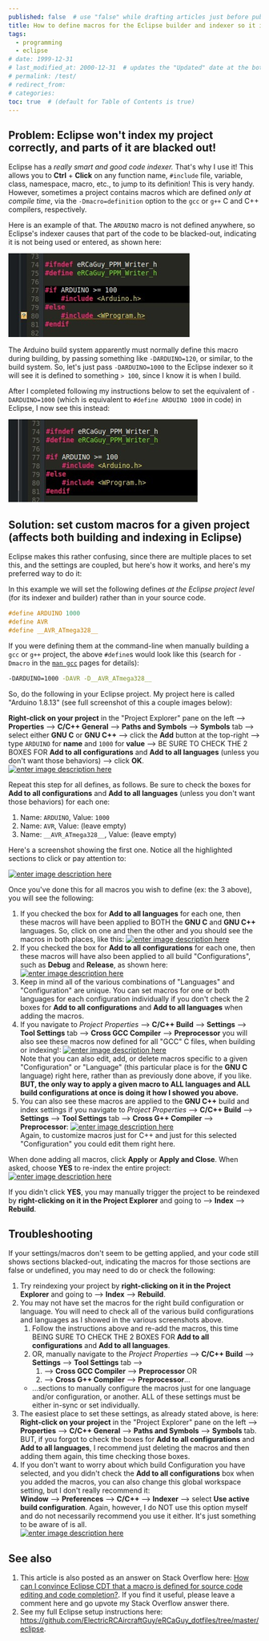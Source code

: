 ```yaml
---
published: false  # use "false" while drafting articles just before publishing
title: How to define macros for the Eclipse builder and indexer so it indexes your code correctly
tags: 
  - programming
  - eclipse
# date: 1999-12-31
# last_modified_at: 2000-12-31  # updates the "Updated" date at the bottom!
# permalink: /test/
# redirect_from: 
# categories: 
toc: true  # (default for Table of Contents is true)
---
```


## Problem: Eclipse won't index my project correctly, and parts of it are blacked out!

Eclipse has a _really smart and good code indexer._ That's why I use it! This allows you to **Ctrl** + **Click** on any function name, `#include` file, variable, class, namespace, macro, etc., to jump to its definition! This is very handy. However, sometimes a project contains macros which are defined _only at compile time_, via the `-Dmacro=definition` option to the `gcc` or `g++` C and C++ compilers, respectively. 

Here is an example of that. The `ARDUINO` macro is not defined anywhere, so Eclipse's indexer causes that part of the code to be blacked-out, indicating it is not being used or entered, as shown here:

[![../assets/images/Selection_082.jpg](../assets/images/Selection_082.jpg)](../assets/images/Selection_082.jpg)

The Arduino build system apparently must normally define this macro during building, by passing something like `-DARDUINO=120`, or similar, to the build system. So, let's just pass `-DARDUINO=1000` to the Eclipse indexer so it will see it is defined to something `> 100`, since I know it is when I build. 

After I completed following my instructions below to set the equivalent of `-DARDUINO=1000` (which is equivalent to `#define ARDUINO 1000` in code) in Eclipse, I now see this instead:

[![../assets/images/Selection_083.jpg](../assets/images/Selection_083.jpg)](../assets/images/Selection_083.jpg)


## Solution: set custom macros for a given project (affects both building and indexing in Eclipse)

Eclipse makes this rather confusing, since there are multiple places to set this, and the settings are coupled, but here's how it works, and here's my preferred way to do it:

In this example we will set the following defines _at the Eclipse project level_ (for its indexer and builder) rather than in your source code.

<!-- language: lang-cpp -->

```cpp
#define ARDUINO 1000
#define AVR
#define __AVR_ATmega328__
```

If you were defining them at the command-line when manually building a `gcc` or `g++` project, the above `#define`s would look like this (search for `-Dmacro` in the [`man gcc`](https://linux.die.net/man/1/gcc) pages for details):

<!-- language: lang-bash -->

```bash
-DARDUINO=1000 -DAVR -D__AVR_ATmega328__
```

So, do the following in your Eclipse project. My project here is called "Arduino 1.8.13" (see full screenshot of this a couple images below):

**Right-click on your project** in the "Project Explorer" pane on the left --> **Properties** --> **C/C++ General** --> **Paths and Symbols** --> **Symbols** tab --> select either **GNU C** or **GNU C++** --> click the **Add** button at the top-right --> type `ARDUINO` for **name** and `1000` for **value** --> BE SURE TO CHECK THE 2 BOXES FOR **Add to all configurations** and **Add to all languages** (unless you don't want those behaviors) --> click **OK**.  
[![enter image description here][1]][1]

Repeat this step for all defines, as follows. Be sure to check the boxes for **Add to all configurations** and **Add to all languages** (unless you don't want those behaviors) for each one: 

1. Name: `ARDUINO`, Value: `1000`
1. Name: `AVR`, Value: (leave empty)
1. Name: `__AVR_ATmega328__`, Value: (leave empty)

Here's a screenshot showing the first one. Notice all the highlighted sections to click or pay attention to:

[![enter image description here][2]][2]

Once you've done this for all macros you wish to define (ex: the 3 above), you will see the following:

1. If you checked the box for **Add to all languages** for each one, then these macros will have been applied to BOTH the **GNU C** and **GNU C++** languages. So, click on one and then the other and you should see the macros in both places, like this: 
    [![enter image description here][3]][3]
1. If you checked the box for **Add to all configurations** for each one, then these macros will have also been applied to all build "Configurations", such as **Debug** and **Release**, as shown here:
    [![enter image description here][4]][4]
1. Keep in mind all of the various combinations of "Languages" and "Configuration" are unique. You can set macros for one or both languages for each configuration individually if you don't check the 2 boxes for **Add to all configurations** and **Add to all languages** when adding the macros.
1. If you navigate to _Project Properties_ --> **C/C++ Build** --> **Settings** --> **Tool Settings** tab --> **Cross GCC Compiler** --> **Preprocessor** you will also see these macros now defined for all "GCC" C files, when building or indexing!:
    [![enter image description here][5]][5]  
    Note that you can also edit, add, or delete macros specific to a given "Configuration" or "Language" (this particular place is for the **GNU C** language) right here, rather than as previously done above, if you like. **BUT, the only way to apply a given macro to ALL languages and ALL build configurations at once is doing it how I showed you above.**  
1. You can also see these macros are applied to the **GNU C++** build and index settings if you navigate to  _Project Properties_ --> **C/C++ Build** --> **Settings** --> **Tool Settings** tab --> **Cross G++ Compiler** --> **Preprocessor**:
    [![enter image description here][6]][6]  
    Again, to customize macros just for C++ and just for this selected "Configuration" you could edit them right here.

When done adding all macros, click **Apply** or **Apply and Close**. When asked, choose **YES** to re-index the entire project:  
[![enter image description here][7]][7]

If you didn't click **YES**, you may manually trigger the project to be reindexed by **right-clicking on it in the Project Explorer** and going to --> **Index** --> **Rebuild**.


## Troubleshooting

If your settings/macros don't seem to be getting applied, and your code still shows sections blacked-out, indicating the macros for those sections are false or undefined, you may need to do or check the following:

1. Try reindexing your project by **right-clicking on it in the Project Explorer** and going to --> **Index** --> **Rebuild**.
1. You may not have set the macros for the right build configuration or language. You will need to check all of the various build configurations and languages as I showed in the various screenshots above.
    1. Follow the instructions above and re-add the macros, this time BEING SURE TO CHECK THE 2 BOXES FOR **Add to all configurations** and **Add to all languages**.
    1. OR, manually navigate to the _Project Properties_ --> **C/C++ Build** --> **Settings** --> **Tool Settings** tab --> 
        1. --> **Cross GCC Compiler** --> **Preprocessor** OR 
        1. --> **Cross G++ Compiler** --> **Preprocessor**...  
    - ...sections to manually configure the macros just for one language and/or configuration, or another. ALL of these settings must be either in-sync or set individually.
1. The easiest place to set these settings, as already stated above, is here: **Right-click on your project** in the "Project Explorer" pane on the left --> **Properties** --> **C/C++ General** --> **Paths and Symbols** --> **Symbols** tab. BUT, if you forgot to check the boxes for **Add to all configurations** and **Add to all languages**, I recommend just deleting the macros and then adding them again, this time checking those boxes.
1. If you don't want to worry about which build Configuration you have selected, and you didn't check the **Add to all configurations** box when you added the macros, you can also change this global workspace setting, but I don't really recommend it:  
    **Window** --> **Preferences** --> **C/C++** --> **Indexer** --> select **Use active build configuration**. Again, however, I do NOT use this option myself and do not necessarily recommend you use it either. It's just something to be aware of is all.  
    [![enter image description here][8]][8]


## See also
1. This article is also posted as an answer on Stack Overflow here: [How can I convince Eclipse CDT that a macro is defined for source code editing and code completion?](https://stackoverflow.com/a/66094447/4561887). If you find it useful, please leave a comment here and go upvote my Stack Overflow answer there.
1. See my full Eclipse setup instructions here: <https://github.com/ElectricRCAircraftGuy/eRCaGuy_dotfiles/tree/master/eclipse>.

  [1]: https://i.stack.imgur.com/iT9LA.jpg
  [2]: https://i.stack.imgur.com/R7SBA.jpg
  [3]: https://i.stack.imgur.com/jtvR8.png
  [4]: https://i.stack.imgur.com/92sw5.png
  [5]: https://i.stack.imgur.com/TVL01.png
  [6]: https://i.stack.imgur.com/qfXEr.png
  [7]: https://i.stack.imgur.com/9cis2.png
  [8]: https://i.stack.imgur.com/GydZm.png
